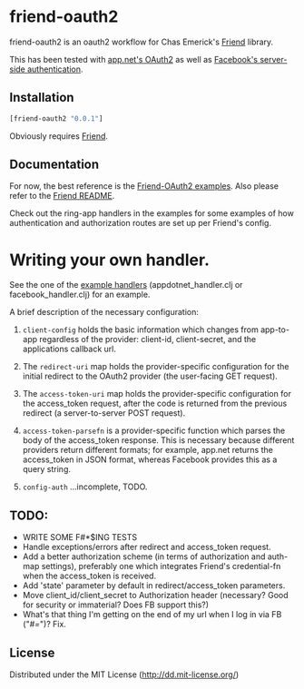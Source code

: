 # friend-oauth2

friend-oauth2 is an oauth2 workflow for Chas Emerick's [Friend][1] library.

This has been tested with [app.net's OAuth2](https://github.com/appdotnet/api-spec/blob/master/auth.md) as well as [Facebook's server-side authentication](https://developers.facebook.com/docs/authentication/server-side/).

## Installation

```clojure
[friend-oauth2 "0.0.1"]
```

Obviously requires [Friend][1].

## Documentation

For now, the best reference is the [Friend-OAuth2 examples][2]. Also please refer to the [Friend README][1].

Check out the ring-app handlers in the examples for some examples of how authentication and authorization routes are set up per Friend's config.

# Writing your own handler.

See the one of the [example handlers][2] (appdotnet_handler.clj or facebook_handler.clj) for an example.

A brief description of the necessary configuration:

1. `client-config` holds the basic information which changes from app-to-app regardless of the provider: client-id, client-secret, and the applications callback url.

2. The `redirect-uri` map holds the provider-specific configuration for the initial redirect to the OAuth2 provider (the user-facing GET request).

3. The `access-token-uri` map holds the provider-specific configuration for the access_token request, after the code is returned from the previous redirect (a server-to-server POST request).

4. `access-token-parsefn` is a provider-specific function which parses the body of the access_token response.  This is necessary because different providers return different formats; for example, app.net returns the access_token in JSON format, whereas Facebook provides this as a query string.

5. `config-auth` ...incomplete, TODO.

## TODO:

* WRITE SOME F#*$ING TESTS
* Handle exceptions/errors after redirect and access_token request.
* Add a better authorization scheme (in terms of authorization and auth-map settings), preferably one which integrates Friend's credential-fn when the access_token is received.
* Add 'state' parameter by default in redirect/access_token parameters.
* Move client_id/client_secret to Authorization header (necessary? Good for security or immaterial? Does FB support this?)
* What's that thing I'm getting on the end of my url when I log in via FB ("#_=_")? Fix.

## License

Distributed under the MIT License (http://dd.mit-license.org/)

[1]: https://github.com/cemerick/friend
[2]: https://github.com/ddellacosta/friend-oauth2-examples
